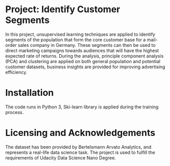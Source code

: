 # Project: Identify Customer Segments
In this project, unsupervised learning techniques are applied to identify segments of the population that form the core customer base for a mail-order sales company in Germany. These segments can then be used to direct marketing campaigns towards audiences that will have the highest expected rate of returns.
During the analysis, principle component analysis (PCA) and clustering are applied on both general population and potential customer datasets, business insights are provided for improving advertising efficiency. 

# Installation
The code runs in Python 3, Ski-learn library is applied during the training process.

# Licensing and Acknowledgements
The dataset has been provided by Bertelsmann Arvato Analytics, and represents a real-life data science task. The project is used to fulfill the requirements of Udacity Data Science Nano Degree.
